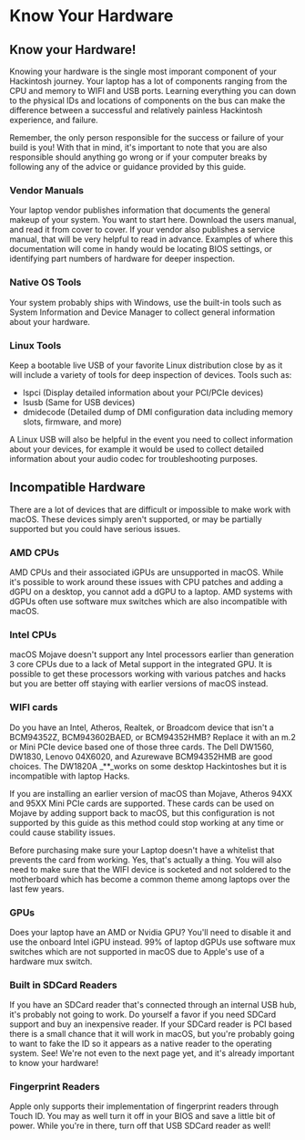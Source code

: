 # Know Your Hardware

## Know your Hardware!

Knowing your hardware is the single most imporant component of your Hackintosh journey. Your laptop has a lot of components ranging from the CPU and memory to WIFI and USB ports. Learning everything you can down to the physical IDs and locations of components on the bus can make the difference between a successful and relatively painless Hackintosh experience, and failure.

Remember, the only person responsible for the success or failure of your build is you! With that in mind, it's important to note that you are also responsible should anything go wrong or if your computer breaks by following any of the advice or guidance provided by this guide.

### Vendor Manuals

Your laptop vendor publishes information that documents the general makeup of your system. You want to start here. Download the users manual, and read it from cover to cover. If your vendor also publishes a service manual, that will be very helpful to read in advance. Examples of where this documentation will come in handy would be locating BIOS settings, or identifying part numbers of hardware for deeper inspection.

### Native OS Tools

Your system probably ships with Windows, use the built-in tools such as System Information and Device Manager to collect general information about your hardware.

### Linux Tools

Keep a bootable live USB of your favorite Linux distribution close by as it will include a variety of tools for deep inspection of devices. Tools such as:

* lspci \(Display detailed information about your PCI/PCIe devices\)
* lsusb \(Same for USB devices\)
* dmidecode \(Detailed dump of DMI configuration data including memory slots, firmware, and more\)

A Linux USB will also be helpful in the event you need to collect information about your devices, for example it would be used to collect detailed information about your audio codec for troubleshooting purposes.

## Incompatible Hardware

There are a lot of devices that are difficult or impossible to make work with macOS. These devices simply aren't supported, or may be partially supported but you could have serious issues.

### AMD CPUs

AMD CPUs and their associated iGPUs are unsupported in macOS. While it's possible to work around these issues with CPU patches and adding a dGPU on a desktop, you cannot add a dGPU to a laptop. AMD systems with dGPUs often use software mux switches which are also incompatible with macOS.

### Intel CPUs

macOS Mojave doesn't support any Intel processors earlier than generation 3 core CPUs due to a lack of Metal support in the integrated GPU. It is possible to get these processors working with various patches and hacks but you are better off staying with earlier versions of macOS instead.

### WIFI cards

Do you have an Intel, Atheros, Realtek, or Broadcom device that isn't a BCM94352Z, BCM943602BAED, or BCM94352HMB? Replace it with an m.2 or Mini PCIe device based one of those three cards. The Dell DW1560, DW1830, Lenovo 04X6020, and Azurewave BCM94352HMB are good choices. The DW1820A _\*\*_works on some desktop Hackintoshes but it is incompatible with laptop Hacks.

If you are installing an earlier version of macOS than Mojave, Atheros 94XX and 95XX Mini PCIe cards are supported. These cards can be used on Mojave by adding support back to macOS, but this configuration is not supported by this guide as this method could stop working at any time or could cause stability issues.

Before purchasing make sure your Laptop doesn't have a whitelist that prevents the card from working. Yes, that's actually a thing. You will also need to make sure that the WIFI device is socketed and not soldered to the motherboard which has become a common theme among laptops over the last few years.

### GPUs

Does your laptop have an AMD or Nvidia GPU? You'll need to disable it and use the onboard Intel iGPU instead. 99% of laptop dGPUs use software mux switches which are not supported in macOS due to Apple's use of a hardware mux switch.

### Built in SDCard Readers

If you have an SDCard reader that's connected through an internal USB hub, it's probably not going to work. Do yourself a favor if you need SDCard support and buy an inexpensive reader. If your SDCard reader is PCI based there is a small chance that it will work in macOS, but you're probably going to want to fake the ID so it appears as a native reader to the operating system. See! We're not even to the next page yet, and it's already important to know your hardware!

### Fingerprint Readers

Apple only supports their implementation of fingerprint readers through Touch ID. You may as well turn it off in your BIOS and save a little bit of power. While you're in there, turn off that USB SDCard reader as well!

